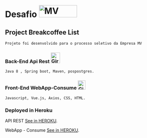 # Desafio   <img src="https://www.pinclipart.com/picdir/big/354-3545224_our-purpose-is-to-provide-medical-intelligence-systems.png" alt="MV" width="125" height="40">
## Project  Breakcoffee List
```
Projeto foi desenvolvido para o processo seletivo da Empresa MV

```

### Back-End Api Rest <img src="https://upload.wikimedia.org/wikipedia/pt/3/30/Java_programming_language_logo.svg" alt="Girl in a jacket" width="30" height="35"> 
```
Java 8 , Spring boot, Maven, pospostgres.
```

### Front-End WebApp-Consume <img src="https://upload.wikimedia.org/wikipedia/commons/9/95/Vue.js_Logo_2.svg" alt="Girl in a jacket" width="25" height="30"> 

```
Javascript, Vue.js, Axios, CSS, HTML.  
```

### Deployed in Heroku 
API REST [See in HEROKU](https://apirest-desafiomv.herokuapp.com/swagger-ui.html).

WebApp - Consume [See in HEROKU](https://frontend-desafiomv.herokuapp.com/).

